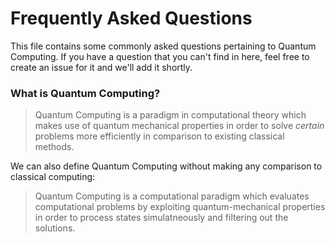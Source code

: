 # Frequently Asked Questions

This file contains some commonly asked questions pertaining to Quantum Computing. 
If you have a question that you can't find in here, feel free to create an issue for it and we'll add it shortly.


### What is Quantum Computing?

> Quantum Computing is a paradigm in computational theory which makes use of quantum mechanical 
> properties in order to solve *certain* problems more efficiently in comparison to existing classical methods. 

We can also define Quantum Computing without making any comparison to classical computing: 
> Quantum Computing is a computational paradigm which evaluates computational problems by exploiting
> quantum-mechanical properties in order to process states simulatneously and filtering out the solutions.

